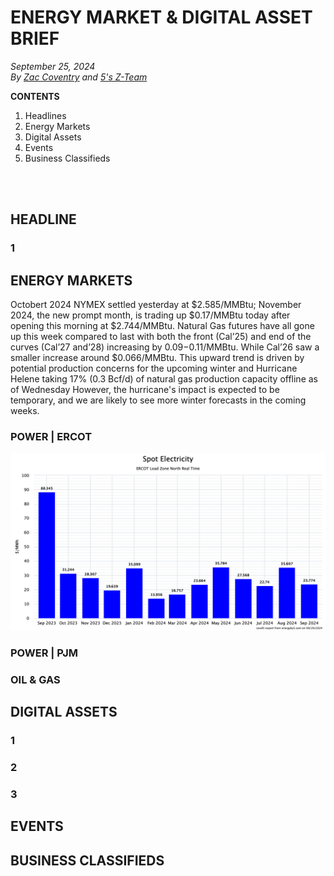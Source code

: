 # ENERGY MARKET & DIGITAL ASSET BRIEF
_September 25, 2024_  
_By [Zac Coventry](https://www.linkedin.com/in/zaccoventry/) and [5's Z-Team](https://www.energyby5.com/people/eric-bratcher)_

**CONTENTS**
1. Headlines
2. Energy Markets
3. Digital Assets
4. Events
5. Business Classifieds

<br><br>

## HEADLINE
### 1

## ENERGY MARKETS
Octobert 2024 NYMEX settled yesterday at $2.585/MMBtu; November 2024, the new prompt month, is trading up $0.17/MMBtu today after opening this morning at $2.744/MMBtu. Natural Gas futures have all gone up this week compared to last with both the front (Cal’25) and end of the curves (Cal’27 and’28) increasing by $0.09-$0.11/MMBtu. While Cal’26 saw a smaller increase around $0.066/MMBtu. This upward trend is driven by potential production concerns for the upcoming winter and Hurricane Helene
taking 17% (0.3 Bcf/d) of natural gas production capacity offline as of Wednesday However, the hurricane's impact is expected to be temporary, and we are likely to see more winter forecasts in the coming weeks.
### POWER | ERCOT
![ERCOT spot prices](media/20240930/elec_hx_ercot_north_20240929.png "ERCOT spot prices")  

### POWER | PJM
### OIL & GAS

## DIGITAL ASSETS
### 1
### 2
### 3

## EVENTS  


## BUSINESS CLASSIFIEDS




